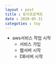 ```yaml
---
layout : post
title : 토이프로젝트
date : 2020-05-31
categoties : toy
---
```

+ aws서비스 작업 시작
	+ 서비스 가입
	+ 웹서버 시작
	+ DB서버 시작
